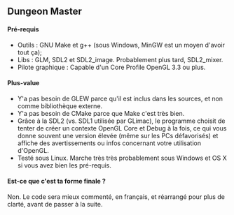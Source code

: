 ## Dungeon Master

#### Pré-requis
- Outils : GNU Make et g++ (sous Windows, MinGW est un moyen d'avoir tout ça);
- Libs : GLM, SDL2 et SDL2_image. Probablement plus tard, SDL2_mixer.
- Pilote graphique : Capable d'un Core Profile OpenGL 3.3 ou plus.

#### Plus-value
- Y'a pas besoin de GLEW parce qu'il est inclus dans les sources, et non comme bibliothèque externe.
- Y'a pas besoin de CMake parce que Make c'est très bien.
- Grâce à la SDL2 (vs. SDL1 utilisée par GLimac), le programme choisit de tenter de créer un contexte OpenGL Core et Debug à la fois, ce qui vous donne souvent une version élevée (même sur les PCs défavorisés) et affiche des avertissements ou infos concernant votre utilisation d'OpenGL.
- Testé sous Linux. Marche très très probablement sous Windows et OS X si vous avez bien les pré-requis.

#### Est-ce que c'est ta forme finale ?
Non. Le code sera mieux commenté, en français, et réarrangé pour plus de clarté, avant de passer à la suite.
